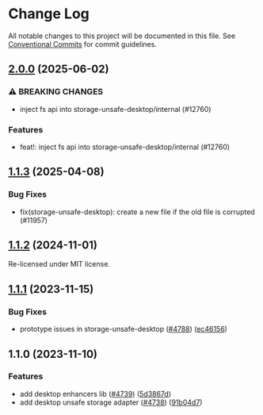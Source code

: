 # Change Log

All notable changes to this project will be documented in this file.
See [Conventional Commits](https://conventionalcommits.org) for commit guidelines.

## [2.0.0](https://github.com/ExodusMovement/hydra/compare/@exodus/storage-unsafe-desktop@1.1.3...@exodus/storage-unsafe-desktop@2.0.0) (2025-06-02)

### ⚠ BREAKING CHANGES

- inject fs api into storage-unsafe-desktop/internal (#12760)

### Features

- feat!: inject fs api into storage-unsafe-desktop/internal (#12760)

## [1.1.3](https://github.com/ExodusMovement/hydra/compare/@exodus/storage-unsafe-desktop@1.1.2...@exodus/storage-unsafe-desktop@1.1.3) (2025-04-08)

### Bug Fixes

- fix(storage-unsafe-desktop): create a new file if the old file is corrupted (#11957)

## [1.1.2](https://github.com/ExodusMovement/hydra/compare/@exodus/storage-unsafe-desktop@1.1.1...@exodus/storage-unsafe-desktop@1.1.2) (2024-11-01)

Re-licensed under MIT license.

## [1.1.1](https://github.com/ExodusMovement/exodus-hydra/compare/@exodus/storage-unsafe-desktop@1.1.0...@exodus/storage-unsafe-desktop@1.1.1) (2023-11-15)

### Bug Fixes

- prototype issues in storage-unsafe-desktop ([#4788](https://github.com/ExodusMovement/exodus-hydra/issues/4788)) ([ec46156](https://github.com/ExodusMovement/exodus-hydra/commit/ec46156bf431ca34f874e7ff50e0817585847c84))

## 1.1.0 (2023-11-10)

### Features

- add desktop enhancers lib ([#4739](https://github.com/ExodusMovement/exodus-hydra/issues/4739)) ([5d3867d](https://github.com/ExodusMovement/exodus-hydra/commit/5d3867dbe581fd7a2c68819d967e8ba02615654a))
- add desktop unsafe storage adapter ([#4738](https://github.com/ExodusMovement/exodus-hydra/issues/4738)) ([91b04d7](https://github.com/ExodusMovement/exodus-hydra/commit/91b04d7e831d6cdcdb87dcd5829f9b64da17d315))

